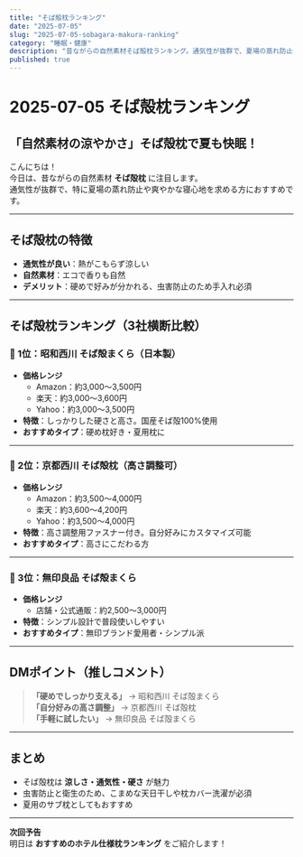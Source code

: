```yaml
---
title: "そば殻枕ランキング"
date: "2025-07-05"
slug: "2025-07-05-sobagara-makura-ranking"
category: "睡眠・健康"
description: "昔ながらの自然素材そば殻枕ランキング。通気性が抜群で、夏場の蒸れ防止や爽やかな寝心地を求める方におすすめ。"
published: true
---
```

# 2025-07-05 そば殻枕ランキング

## 「自然素材の涼やかさ」そば殻枕で夏も快眠！

こんにちは！  
今日は、昔ながらの自然素材 **そば殻枕** に注目します。  
通気性が抜群で、特に夏場の蒸れ防止や爽やかな寝心地を求める方におすすめです。

---

## そば殻枕の特徴
- **通気性が良い**：熱がこもらず涼しい
- **自然素材**：エコで香りも自然
- **デメリット**：硬めで好みが分かれる、虫害防止のため手入れ必須

---

## そば殻枕ランキング（3社横断比較）

### 🥇 1位：昭和西川 そば殻まくら（日本製）
- **価格レンジ**  
  - Amazon：約3,000〜3,500円  
  - 楽天：約3,000〜3,600円  
  - Yahoo：約3,000〜3,500円
- **特徴**：しっかりした硬さと高さ。国産そば殻100%使用
- **おすすめタイプ**：硬め枕好き・夏用枕に

---

### 🥈 2位：京都西川 そば殻枕（高さ調整可）
- **価格レンジ**  
  - Amazon：約3,500〜4,000円  
  - 楽天：約3,600〜4,200円  
  - Yahoo：約3,500〜4,000円
- **特徴**：高さ調整用ファスナー付き。自分好みにカスタマイズ可能
- **おすすめタイプ**：高さにこだわる方

---

### 🥉 3位：無印良品 そば殻まくら
- **価格レンジ**  
  - 店舗・公式通販：約2,500〜3,000円
- **特徴**：シンプル設計で普段使いしやすい
- **おすすめタイプ**：無印ブランド愛用者・シンプル派

---

## DMポイント（推しコメント）
> **「硬めでしっかり支える」** → 昭和西川 そば殻まくら  
> **「自分好みの高さ調整」** → 京都西川 そば殻枕  
> **「手軽に試したい」** → 無印良品 そば殻まくら

---

## まとめ
- そば殻枕は **涼しさ・通気性・硬さ** が魅力
- 虫害防止と衛生のため、こまめな天日干しや枕カバー洗濯が必須
- 夏用のサブ枕としてもおすすめ

---

**次回予告**  
明日は **おすすめのホテル仕様枕ランキング** をご紹介します！
